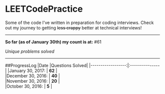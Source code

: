 # LEETCodePractice
Some of the code I've written in preparation for coding interviews. Check out my journey to getting ~~less crappy~~ better at technical interviews!

___

**So far (as of January 30th) my count is at:**
#61

*Unique problems solved*

___

##ProgressLog
|Date               |Questions Solved|
|------------------:|:---------------|
|January 30, 2017:  |  **62**        |   
|December 30, 2016: |  **40**        |  
|November 30, 2016: |  **20**        |   
|October 30, 2016:  |  **5**         |  
